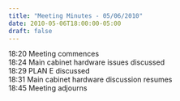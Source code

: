 ```yaml
---
title: "Meeting Minutes - 05/06/2010"
date: 2010-05-06T18:00:00-05:00
draft: false
---
```


18:20	Meeting commences<br />
18:24	Main cabinet hardware issues discussed<br />
18:29	PLAN E discussed<br />
18:31	Main cabinet hardware discussion resumes<br />
18:45	Meeting adjourns
